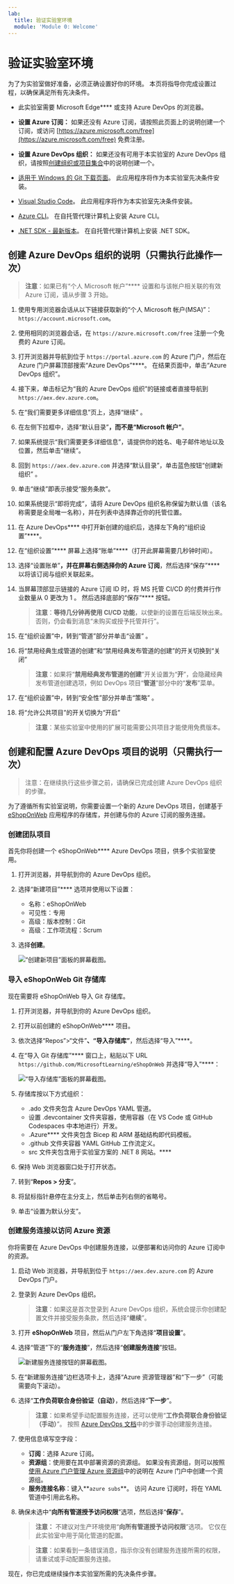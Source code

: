 ```yaml
---
lab:
  title: 验证实验室环境
  module: 'Module 0: Welcome'
---
```


# 验证实验室环境

为了为实验室做好准备，必须正确设置好你的环境。 本页将指导你完成设置过程，以确保满足所有先决条件。

- 此实验室需要 Microsoft Edge**** 或支持 Azure DevOps 的浏览器[](https://learn.microsoft.com/azure/devops/server/compatibility?view=azure-devops#web-portal-supported-browsers)。

- **设置 Azure 订阅：** 如果还没有 Azure 订阅，请按照此页面上的说明创建一个订阅，或访问 [https://azure.microsoft.com/free](https://azure.microsoft.com/free) 免费注册。

- **设置 Azure DevOps 组织：** 如果还没有可用于本实验室的 Azure DevOps 组织，请按照[创建组织或项目集合](https://learn.microsoft.com/azure/devops/organizations/accounts/create-organization)中的说明创建一个。
  
- [适用于 Windows 的 Git 下载页面](https://gitforwindows.org/)。 此应用程序将作为本实验室先决条件安装。

- [Visual Studio Code](https://code.visualstudio.com/)。 此应用程序将作为本实验室先决条件安装。

- [Azure CLI](https://learn.microsoft.com/cli/azure/install-azure-cli)。 在自托管代理计算机上安装 Azure CLI。

- [.NET SDK - 最新版本](https://dotnet.microsoft.com/download/visual-studio-sdks)。 在自托管代理计算机上安装 .NET SDK。

## 创建 Azure DevOps 组织的说明（只需执行此操作一次）

> **注意**：如果已有“个人 Microsoft 帐户”**** 设置和与该帐户相关联的有效 Azure 订阅，请从步骤 3 开始。

1. 使用专用浏览器会话从以下链接获取新的“个人 Microsoft 帐户(MSA)”：`https://account.microsoft.com`。

1. 使用相同的浏览器会话，在 `https://azure.microsoft.com/free` 注册一个免费的 Azure 订阅。

1. 打开浏览器并导航到位于 `https://portal.azure.com` 的 Azure 门户，然后在 Azure 门户屏幕顶部搜索“Azure DevOps”****。 在结果页面中，单击“Azure DevOps 组织”。

1. 接下来，单击标记为“我的 Azure DevOps 组织”的链接或者直接导航到 `https://aex.dev.azure.com`。

1. 在“我们需要更多详细信息”页上，选择“继续” 。

1. 在左侧下拉框中，选择“默认目录”****，而不是“Microsoft 帐户”****。

1. 如果系统提示“我们需要更多详细信息”，请提供你的姓名、电子邮件地址以及位置，然后单击“继续”。

1. 回到 `https://aex.dev.azure.com` 并选择“默认目录”，单击蓝色按钮“创建新组织” 。

1. 单击“继续”即表示接受“服务条款”。

1. 如果系统提示“即将完成”，请将 Azure DevOps 组织名称保留为默认值（该名称需要是全局唯一名称），并在列表中选择靠近你的托管位置。

1. 在 Azure DevOps**** 中打开新创建的组织后，选择左下角的“组织设置”****。

1. 在“组织设置”**** 屏幕上选择“账单”****（打开此屏幕需要几秒钟时间）。

1. 选择“设置账单”****，并在屏幕右侧选择你的 Azure 订阅****，然后选择“保存”**** 以将该订阅与组织关联起来。

1. 当屏幕顶部显示链接的 Azure 订阅 ID 时，将 MS 托管 CI/CD 的付费并行作业数量从 0 更改为 1  。 然后选择底部的“保存”**** 按钮。

   > **注意**：**等待几分钟再使用 CI/CD 功能**，以使新的设置在后端反映出来。 否则，仍会看到消息“未购买或授予托管并行”。

1. 在“组织设置”中，转到“管道”部分并单击“设置”  。

1. 将“禁用经典生成管道的创建”和“禁用经典发布管道的创建”的开关切换到“关闭”

   > **注意**：如果将“**禁用经典发布管道的创建**”开关设置为“**开**”，会隐藏经典发布管道创建选项，例如 DevOps 项目“**管道**”部分中的“**发布**”菜单。

1. 在“组织设置”中，转到“安全性”部分并单击“策略”  。

1. 将“允许公共项目”的开关切换为“开启”

   > **注意**：某些实验室中使用的扩展可能需要公共项目才能使用免费版本。

## 创建和配置 Azure DevOps 项目的说明（只需执行一次）

> 注意：在继续执行这些步骤之前，请确保已完成创建 Azure DevOps 组织的步骤。

为了遵循所有实验室说明，你需要设置一个新的 Azure DevOps 项目，创建基于 [eShopOnWeb](https://github.com/MicrosoftLearning/eShopOnWeb) 应用程序的存储库，并创建与你的 Azure 订阅的服务连接。

### 创建团队项目

首先你将创建一个 eShopOnWeb**** Azure DevOps 项目，供多个实验室使用。

1. 打开浏览器，并导航到你的 Azure DevOps 组织。

1. 选择“新建项目”**** 选项并使用以下设置：
   - 名称：eShopOnWeb
   - 可见性：专用
   - 高级：版本控制：Git
   - 高级：工作项流程：Scrum

1. 选择**创建**。

   ![“创建新项目”面板的屏幕截图。](images/create-project.png)

### 导入 eShopOnWeb Git 存储库

现在需要将 eShopOnWeb 导入 Git 存储库。

1. 打开浏览器，并导航到你的 Azure DevOps 组织。

1. 打开以前创建的 eShopOnWeb**** 项目。

1. 依次选择“Repos”>“文件”****、“导入存储库”****，然后选择“导入”****。

1. 在“导入 Git 存储库”**** 窗口上，粘贴以下 URL `https://github.com/MicrosoftLearning/eShopOnWeb` 并选择“导入”****：

   ![“导入存储库”面板的屏幕截图。](images/import-repo.png)

1. 存储库按以下方式组织：

   - .ado 文件夹包含 Azure DevOps YAML 管道。
   - 设置 .devcontainer 文件夹容器，使用容器（在 VS Code 或 GitHub Codespaces 中本地进行）开发。
   - .Azure**** 文件夹包含 Bicep 和 ARM 基础结构即代码模板。
   - .github 文件夹容器 YAML GitHub 工作流定义。
   - src 文件夹包含用于实验室方案的 .NET 8 网站。****

1. 保持 Web 浏览器窗口处于打开状态。  

1. 转到“**Repos > 分支**”。

1. 将鼠标指针悬停在主分支上，然后单击列右侧的省略号。

1. 单击“设置为默认分支”。

### 创建服务连接以访问 Azure 资源

你将需要在 Azure DevOps 中创建服务连接，以便部署和访问你的 Azure 订阅中的资源。

1. 启动 Web 浏览器，并导航到位于 `https://aex.dev.azure.com` 的 Azure DevOps 门户。

1. 登录到 Azure DevOps 组织。

   > **注意**：如果这是首次登录到 Azure DevOps 组织，系统会提示你创建配置文件并接受服务条款，然后选择“**继续**”。

1. 打开 **eShopOnWeb** 项目，然后从门户左下角选择“**项目设置**”。

1. 选择“管道”下的“**服务连接**”，然后选择“**创建服务连接**”按钮。

   ![新建服务连接按钮的屏幕截图。](images/new-service-connection.png)

1. 在“新建服务连接”边栏选项卡上，选择“Azure 资源管理器”和“下一步”（可能需要向下滚动）。

1. 选择“**工作负荷联合身份验证（自动）**，然后选择“**下一步**”。

   > **注意**：如果希望手动配置服务连接，还可以使用“**工作负荷联合身份验证（手动）**”。 按照 [Azure DevOps 文档](https://learn.microsoft.com/azure/devops/pipelines/library/connect-to-azure)中的步骤手动创建服务连接。

1. 使用信息填写空字段：
    - **订阅**：选择 Azure 订阅。
    - **资源组**：使用要在其中部署资源的资源组。 如果没有资源组，则可以按照[使用 Azure 门户管理 Azure 资源组](https://learn.microsoft.com/azure/azure-resource-manager/management/manage-resource-groups-portal)中的说明在 Azure 门户中创建一个资源组。
    - **服务连接名称**：键入**`azure subs`**。 访问 Azure 订阅时，将在 YAML 管道中引用此名称。

1. 确保未选中“**向所有管道授予访问权限**”选项，然后选择“**保存**”。

   > **注意：** 不建议对生产环境使用“**向所有管道授予访问权限**”选项。 它仅在此实验室中用于简化管道的配置。

   > **注意**：如果看到一条错误消息，指示你没有创建服务连接所需的权限，请重试或手动配置服务连接。

现在，你已完成继续操作本实验室所需的先决条件步骤。
